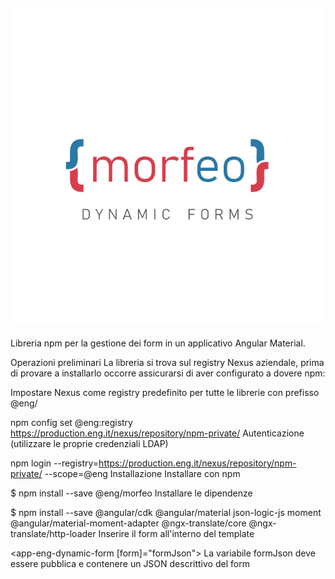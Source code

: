 ## ![Morfeo](./assets/images/morfeo.logo.svg?raw=true "Morfeo Logo")

Libreria npm per la gestione dei form in un applicativo Angular Material.

Operazioni preliminari
La libreria si trova sul registry Nexus aziendale, prima di provare a installarlo occorre assicurarsi di aver configurato a dovere npm:

Impostare Nexus come registry predefinito per tutte le librerie con prefisso @eng/

npm config set @eng:registry https://production.eng.it/nexus/repository/npm-private/
Autenticazione (utilizzare le proprie credenziali LDAP)

npm login --registry=https://production.eng.it/nexus/repository/npm-private/ --scope=@eng
Installazione
Installare con npm

$ npm install --save @eng/morfeo
Installare le dipendenze

$ npm install --save @angular/cdk @angular/material json-logic-js moment @angular/material-moment-adapter @ngx-translate/core @ngx-translate/http-loader
Inserire il form all'interno del template

<app-eng-dynamic-form [form]="formJson"></app-eng-dynamic-form>
La variabile formJson deve essere pubblica e contenere un JSON descrittivo del form